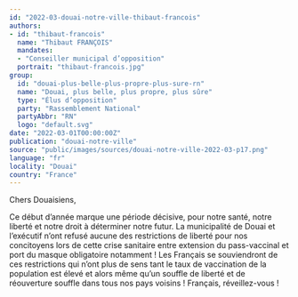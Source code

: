 ```yaml
---
id: "2022-03-douai-notre-ville-thibaut-francois"
authors:
- id: "thibaut-francois"
  name: "Thibaut FRANÇOIS"
  mandates: 
  - "Conseiller municipal d’opposition"
  portrait: "thibaut-francois.jpg"
group:
  id: "douai-plus-belle-plus-propre-plus-sure-rn"
  name: "Douai, plus belle, plus propre, plus sûre"
  type: "Élus d’opposition"
  party: "Rassemblement National"
  partyAbbr: "RN"
  logo: "default.svg"
date: "2022-03-01T00:00:00Z"
publication: "douai-notre-ville"
source: "public/images/sources/douai-notre-ville-2022-03-p17.png"
language: "fr"
locality: "Douai"
country: "France"
---
```


Chers Douaisiens,

Ce début d’année marque une période décisive, pour notre santé, notre liberté et notre droit à déterminer notre futur.
La municipalité de Douai et l’exécutif n’ont refusé aucune des restrictions de liberté pour nos concitoyens lors de cette crise sanitaire entre extension du pass-vaccinal et port du masque obligatoire notamment !  Les Français se souviendront de ces restrictions qui n’ont plus de sens tant le taux de vaccination de la population est élevé et alors même qu’un souffle de liberté et de réouverture souffle dans tous nos pays voisins !
Français, réveillez-vous !
